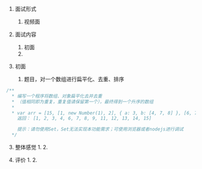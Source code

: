 1. 面试形式
   1. 视频面

2. 面试内容
   1. 初面
   2. 

3. 初面
   1. 题目，对一个数组进行扁平化、去重、排序
```js
/** 
  * 编写一个程序将数组、对象扁平化去并去重
  * （值相同即为重复，重复值请保留第一个），最终得到一个升序的数组
  * 
  * var arr = [15, [1, new Number(1), 2], { a: 3, b: [4, 7, 8] }, [6, 7, 8, 9, [11, 12, [12, 13, [14]]]]];
    返回： [1, 2, 3, 4, 6, 7, 8, 9, 11, 12, 13, 14, 15]

    提示：请勿使用Set，Set无法实现本功能需求；可使用浏览器或者nodejs进行调试
  */
```
      

3. 整体感觉
   1. 
   2. 
   
4. 评价
   1. 
   2. 
